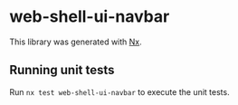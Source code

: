 # web-shell-ui-navbar

This library was generated with [Nx](https://nx.dev).

## Running unit tests

Run `nx test web-shell-ui-navbar` to execute the unit tests.
